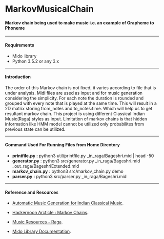 # MarkovMusicalChain

#### Markov chain being used to make music i.e. an example of Grapheme to Phoneme

---

#### Requirements

* Mido library
* Python 3.5.2 or any 3.x

---
#### Introduction

The order of this Markov chain is not fixed, it varies according to file that is under analysis. Midi files are used  as input and for music generation considering the simplicity. For each note the duration is rounded and grouped with every note that is played at the same time. This will result in a 2D matrix storing from_notes and to_notes:time. Which will help us to get resultant markov chain. This project is using different Classical Indian Music(Raga) styles as input. Limitation of markov chains is that hidden information like HMM model cannot be utilized only probabilites from previous state can be utilized.


---
#### Command Used For Running Files from Home Directory

* __printfile.py__ : python3 util/printfile.py _in_raga/Bageshri.mid | head -50
* __generator.py__ : python3 src/generator.py _in_raga/Bageshri.mid _out_raga/BageshriExtended.mid
* __markov_chain.py__ : python3 src/markov_chain.py demo
* __parser.py__ : python3 src/parser.py _in_raga/Bageshri.mid

---
#### Reference and Resources
* [Automatic Music Generation for Indian Classical Music](http://home.iitk.ac.in/~aawasthi/cs365/project/report.pdf).
* [Hackernoon Arcticle : Markov Chains](https://hackernoon.com/generating-music-using-markov-chains-40c3f3f46405). 

* [Music Resources - Raga](https://www.cse.iitk.ac.in/users/tvp/music/). 
* [Mido Library Documentation](https://mido.readthedocs.io/en/latest/midi_files.html).
